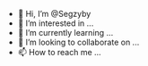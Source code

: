 - 👋 Hi, I’m @Segzyby
- 👀 I’m interested in ...
- 🌱 I’m currently learning ...
- 💞️ I’m looking to collaborate on ...
- 📫 How to reach me ...

<!---
Segzyby/Segzyby is a ✨ special ✨ repository because its `README.md` (this file) appears on your GitHub profile.
You can click the Preview link to take a look at your changes.
--->
